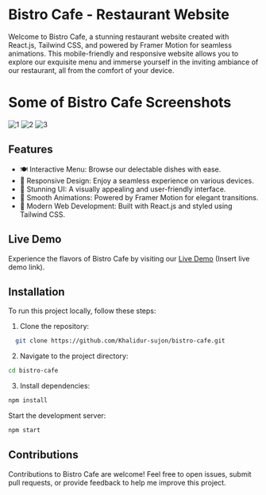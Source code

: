 # Bistro Cafe - Restaurant Website

Welcome to Bistro Cafe, a stunning restaurant website created with React.js, Tailwind CSS, and powered by Framer Motion for seamless animations. This mobile-friendly and responsive website allows you to explore our exquisite menu and immerse yourself in the inviting ambiance of our restaurant, all from the comfort of your device.

# Some of Bistro Cafe Screenshots
![1](https://github.com/Khalidur-sujon/Bistro-Cafe/assets/99888997/f37406a8-f2e6-4fa3-b824-064675c3a12c)
![2](https://github.com/Khalidur-sujon/Bistro-Cafe/assets/99888997/76ebcf23-0f7b-4688-8c7f-0bc640609ba6)
![3](https://github.com/Khalidur-sujon/Bistro-Cafe/assets/99888997/f9ba45ce-49a6-4165-b175-2f75ecd42f59)






## Features

- 🍽️ Interactive Menu: Browse our delectable dishes with ease.
- 📱 Responsive Design: Enjoy a seamless experience on various devices.
- 🎨 Stunning UI: A visually appealing and user-friendly interface.
- 🌟 Smooth Animations: Powered by Framer Motion for elegant transitions.
- 🚀 Modern Web Development: Built with React.js and styled using Tailwind CSS.

## Live Demo

Experience the flavors of Bistro Cafe by visiting our [Live Demo](#) (Insert live demo link).

## Installation

To run this project locally, follow these steps:

1. Clone the repository:

 ```bash
   git clone https://github.com/Khalidur-sujon/bistro-cafe.git
   ```

2. Navigate to the project directory:

```bash
cd bistro-cafe
```
3. Install dependencies:

```bash
npm install
```
Start the development server:

```bash
npm start
```
## Contributions

Contributions to Bistro Cafe are welcome! Feel free to open issues, submit pull requests, or provide feedback to help me improve this project.
